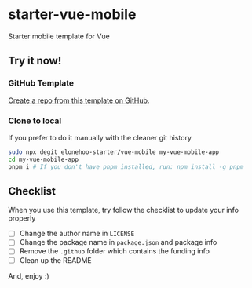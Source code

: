 # starter-vue-mobile

Starter mobile template for Vue

## Try it now!

### GitHub Template

[Create a repo from this template on GitHub](https://github.com/elonehoo-starter/vue-mobile/generate).

### Clone to local

If you prefer to do it manually with the cleaner git history

```bash
sudo npx degit elonehoo-starter/vue-mobile my-vue-mobile-app
cd my-vue-mobile-app
pnpm i # If you don't have pnpm installed, run: npm install -g pnpm
```

## Checklist

When you use this template, try follow the checklist to update your info properly

- [ ] Change the author name in `LICENSE`
- [ ] Change the package name in `package.json` and package info
- [ ] Remove the `.github` folder which contains the funding info
- [ ] Clean up the README

And, enjoy :)
